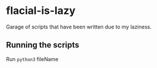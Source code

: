 # flacial-is-lazy
Garage of scripts that have been written due to my laziness.

## Running the scripts
Run ```python3``` fileName
